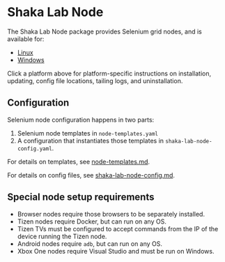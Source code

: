 # Shaka Lab Node

The Shaka Lab Node package provides Selenium grid nodes, and is available for:

 - [Linux](linux/README.md#readme)
 - [Windows](windows/README.md#readme)

Click a platform above for platform-specific instructions on installation,
updating, config file locations, tailing logs, and uninstallation.


## Configuration

Selenium node configuration happens in two parts:
  1. Selenium node templates in `node-templates.yaml`
  2. A configuration that instantiates those templates in
     `shaka-lab-node-config.yaml`.

For details on templates, see [node-templates.md](node-templates.md).

For details on config files, see [shaka-lab-node-config.md](shaka-lab-node-config.md).


## Special node setup requirements

 - Browser nodes require those browsers to be separately installed.
 - Tizen nodes require Docker, but can run on any OS.
 - Tizen TVs must be configured to accept commands from the IP of the device
   running the Tizen node.
 - Android nodes require `adb`, but can run on any OS.
 - Xbox One nodes require Visual Studio and must be run on Windows.
